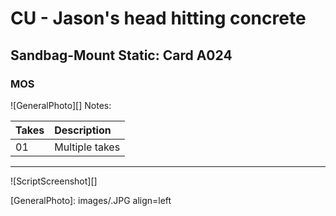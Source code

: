 # CU - Jason's head hitting concrete

## Sandbag-Mount Static: Card A024

### MOS

![GeneralPhoto][]
Notes: 

| Takes | Description |
|:---|:----|
| 01 | Multiple takes |

----

![ScriptScreenshot][]


[GeneralPhoto]:  images/.JPG align=left
